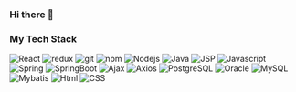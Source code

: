 ### Hi there 👋

<!--
**Cometary/Cometary** is a ✨ _special_ ✨ repository because its `README.md` (this file) appears on your GitHub profile.

Here are some ideas to get you started:

- 🔭 I’m currently working on ...
- 🌱 I’m currently learning ...
- 👯 I’m looking to collaborate on ...
- 🤔 I’m looking for help with ...
- 💬 Ask me about ...
- 📫 How to reach me: ...
- 😄 Pronouns: ...
- ⚡ Fun fact: ...
-->

<h3>My Tech Stack</h3>

<p>
  <img alt="React" src="https://img.shields.io/badge/-React-45b8d8?style=flat-square&logo=react&logoColor=white" />
  <img alt="redux" src="https://img.shields.io/badge/-Redux-764ABC?style=flat-square&logo=redux&logoColor=white" />
  <img alt="git" src="https://img.shields.io/badge/-Git-F05032?style=flat-square&logo=git&logoColor=white" />
  <img alt="npm" src="https://img.shields.io/badge/-NPM-CB3837?style=flat-square&logo=npm&logoColor=white" />
  <img alt="Nodejs" src="https://img.shields.io/badge/-Nodejs-43853d?style=flat-square&logo=Node.js&logoColor=white" />
  
  <img alt="Java" src="https://img.shields.io/badge/-Java-43853d?style=flat-square&logo=java&logoColor=white" />
  <img alt="JSP" src="https://img.shields.io/badge/-JSP-43853d?style=flat-square&logo=JSP&logoColor=white" />
  <img alt="Javascript" src="https://img.shields.io/badge/-Javascript-43853d?style=flat-square&logo=Javascript&logoColor=white" />
  <img alt="Spring" src="https://img.shields.io/badge/-Spring-43853d?style=flat-square&logo=Spring&logoColor=white" />
  <img alt="SpringBoot" src="https://img.shields.io/badge/-SpringBoot-43853d?style=flat-square&logo=SpringBoot&logoColor=white" />
  <img alt="Ajax" src="https://img.shields.io/badge/-Ajax-43853d?style=flat-square&logo=Ajax&logoColor=white" />
  <img alt="Axios" src="https://img.shields.io/badge/-Axios-43853d?style=flat-square&logo=Axios&logoColor=white" />
  <img alt="PostgreSQL" src="https://img.shields.io/badge/-PostgreSQL-43853d?style=flat-square&logo=PostgreSQL&logoColor=white" />
  <img alt="Oracle" src="https://img.shields.io/badge/-Oracle-43853d?style=flat-square&logo=Oracle&logoColor=white" />
  <img alt="MySQL" src="https://img.shields.io/badge/-MySQL-43853d?style=flat-square&logo=MySQL&logoColor=white" />
  <img alt="Mybatis" src="https://img.shields.io/badge/-Mybatis-43853d?style=flat-square&logo=Mybatis&logoColor=white" />
  <img alt="Html" src="https://img.shields.io/badge/-Html-43853d?style=flat-square&logo=Html5&logoColor=white" />
  <img alt="CSS" src="https://img.shields.io/badge/-CSS-43853d?style=flat-square&logo=CSS3&logoColor=white" />
  
</p>
